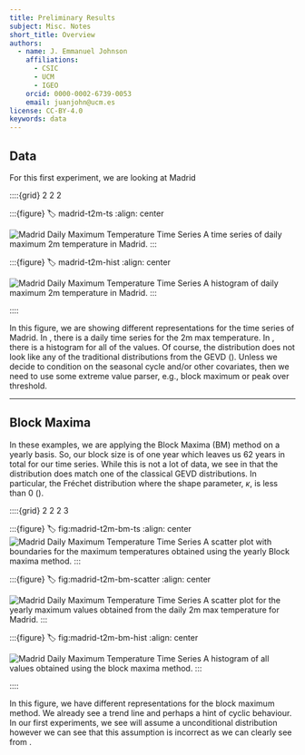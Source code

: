 ```yaml
---
title: Preliminary Results
subject: Misc. Notes
short_title: Overview
authors:
  - name: J. Emmanuel Johnson
    affiliations:
      - CSIC
      - UCM
      - IGEO
    orcid: 0000-0002-6739-0053
    email: juanjohn@ucm.es
license: CC-BY-4.0
keywords: data
---
```



## Data 

For this first experiment, we are looking at Madrid

::::{grid} 2 2 2

:::{figure}
:label: madrid-t2m-ts
:align: center

![Madrid Daily Maximum Temperature Time Series](https://drive.google.com/uc?id=1vYl0h1aB49dI3_QKJzHBOfOsiHdPz9Ga)
A time series of daily maximum 2m temperature in Madrid.
:::


:::{figure}
:label: madrid-t2m-hist
:align: center

![Madrid Daily Maximum Temperature Time Series](https://drive.google.com/uc?id=1Pq_obSbuCc15mWxXbaI7I8BhbSwMxJ2U)
A histogram of daily maximum 2m temperature in Madrid.
:::

::::

In this figure, we are showing different representations for the time series of Madrid.
In [](madrid-t2m-ts), there is a daily time series for the 2m max temperature.
In [](madrid-t2m-hist), there is a histogram for all of the values.
Of course, the distribution does not look like any of the traditional distributions from the GEVD ([](fig:gevd-disttypes)).
Unless we decide to condition on the seasonal cycle and/or other covariates, then we need to use some extreme value parser, e.g., block maximum or peak over threshold.


***
## Block Maxima

In these examples, we are applying the Block Maxima (BM) method on a yearly basis.
So, our block size is of one year which leaves us 62 years in total for our time series.
While this is not a lot of data, we see in [](fig:madrid-t2m-bm-hist) that the distribution does match one of the classical GEVD distributions. 
In particular, the Fréchet distribution where the shape parameter, $\kappa$, is less than 0 ([](fig:gevd-disttypes)).

::::{grid} 2 2 2 3

:::{figure}
:label: fig:madrid-t2m-bm-ts
:align: center
![Madrid Daily Maximum Temperature Time Series](https://drive.google.com/uc?id=1xwwk5C_3lW8kl9yBqw91RvSfzcowZveD)
A scatter plot with boundaries for the maximum temperatures obtained using the yearly Block maxima method.
:::


:::{figure}
:label: fig:madrid-t2m-bm-scatter
:align: center

![Madrid Daily Maximum Temperature Time Series](https://drive.google.com/uc?id=1LIh5BxM9CsyWLqy_8iNikKXY9EtV4bSA)
A scatter plot for the yearly maximum values obtained from the daily 2m max temperature for Madrid.
:::

:::{figure}
:label: fig:madrid-t2m-bm-hist
:align: center

![Madrid Daily Maximum Temperature Time Series](https://drive.google.com/uc?id=1GqRibR58Z1ESy3_BiakGTQCQ5ezLkcXE)
A histogram of all values obtained using the block maxima method.
:::


::::

In this figure, we have different representations for the block maximum method.
We already see a trend line and perhaps a hint of cyclic behaviour.
In our first experiments, we see will assume a unconditional distribution however we can see that this assumption is incorrect as we can clearly see from [](fig:madrid-t2m-bm-scatter).
